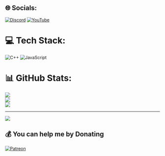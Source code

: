 
## 🌐 Socials:
[![Discord](https://img.shields.io/badge/Discord-%237289DA.svg?logo=discord&logoColor=white)](https://discord.gg/lightre) [![YouTube](https://img.shields.io/badge/YouTube-%23FF0000.svg?logo=YouTube&logoColor=white)](https://youtube.com/@@lightre3893) 

# 💻 Tech Stack:
![C++](https://img.shields.io/badge/c++-%2300599C.svg?style=flat-square&logo=c%2B%2B&logoColor=white) ![JavaScript](https://img.shields.io/badge/javascript-%23323330.svg?style=flat-square&logo=javascript&logoColor=%23F7DF1E)
# 📊 GitHub Stats:
![](https://github-readme-stats.vercel.app/api?username=Lightre&theme=onedark&hide_border=false&include_all_commits=true&count_private=false)<br/>
![](https://github-readme-streak-stats.herokuapp.com/?user=Lightre&theme=onedark&hide_border=false)<br/>
![](https://github-readme-stats.vercel.app/api/top-langs/?username=Lightre&theme=onedark&hide_border=false&include_all_commits=true&count_private=false&layout=compact)

---
[![](https://visitcount.itsvg.in/api?id=Lightre&icon=0&color=6)](https://visitcount.itsvg.in)

  ## 💰 You can help me by Donating
  [![Patreon](https://img.shields.io/badge/Patreon-F96854?style=for-the-badge&logo=patreon&logoColor=white)](https://patreon.com/Lightre) 

  
<!-- Proudly created with GPRM ( https://gprm.itsvg.in ) -->
